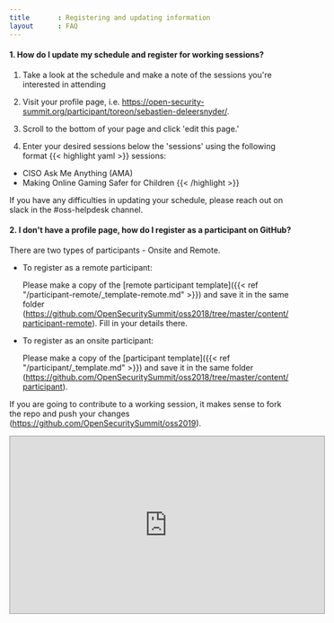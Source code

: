```yaml
---
title       : Registering and updating information
layout      : FAQ
---
```


#### 1. How do I update my schedule and register for working sessions?

  1. Take a look at the schedule and make a note of the sessions you're interested in attending
  
  2. Visit your profile page, i.e. https://open-security-summit.org/participant/toreon/sebastien-deleersnyder/.

  3. Scroll to the bottom of your page and click 'edit this page.'
  
  4. Enter your desired sessions below the 'sessions' using the following format
{{< highlight yaml >}}
sessions:
  - CISO Ask Me Anything (AMA)
  - Making Online Gaming Safer for Children
{{< /highlight >}}

If you have any difficulties in updating your schedule, please reach out on slack in the #oss-helpdesk channel.


#### 2. I don't have a profile page, how do I register as a participant on GitHub?

There are two types of participants - Onsite and Remote.

- To register as a remote participant:

   Please make a copy of the [remote participant template]({{< ref "/participant-remote/_template-remote.md" >}}) and save it in the same folder (https://github.com/OpenSecuritySummit/oss2018/tree/master/content/participant-remote). Fill in your details there.

- To register as an onsite participant:

   Please make a copy of the [participant template]({{< ref "/participant/_template.md" >}}) and save it in the same folder (https://github.com/OpenSecuritySummit/oss2018/tree/master/content/participant).

If you are going to contribute to a working session, it makes sense to fork the repo and push your changes (https://github.com/OpenSecuritySummit/oss2019).

<iframe width="560" height="315" src="https://www.youtube.com/embed/rBA6LeZQsuo" frameborder="0" allow="autoplay; encrypted-media" allowfullscreen style="border:1px solid #999;"></iframe>

